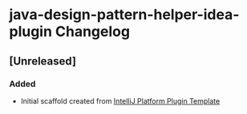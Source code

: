 <!-- Keep a Changelog guide -> https://keepachangelog.com -->

# java-design-pattern-helper-idea-plugin Changelog

## [Unreleased]
### Added
- Initial scaffold created from [IntelliJ Platform Plugin Template](https://github.com/JetBrains/intellij-platform-plugin-template)
